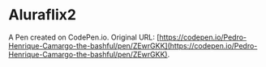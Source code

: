 # Aluraflix2

A Pen created on CodePen.io. Original URL: [https://codepen.io/Pedro-Henrique-Camargo-the-bashful/pen/ZEwrGKK](https://codepen.io/Pedro-Henrique-Camargo-the-bashful/pen/ZEwrGKK).

